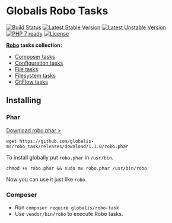 # Globalis Robo Tasks

[![Build Status](https://travis-ci.org/globalis-ms/robo_task.svg?branch=master)](https://travis-ci.org/globalis-ms/robo_task)
[![Latest Stable Version](https://poser.pugx.org/globalis/robo-task/v/stable)](https://packagist.org/packages/globalis/robo-task)
[![Latest Unstable Version](https://poser.pugx.org/consolidation/robo/v/unstable.png)](https://packagist.org/packages/globalis/robo-task)
[![PHP 7 ready](https://php7ready.timesplinter.ch/globalis-ms/robo_task/master/badge.svg)](https://travis-ci.org/globalis-ms/robo_task)
[![License](https://poser.pugx.org/globalis/robo-task/license)](https://packagist.org/packages/globalis/robo-task)

**[Robo](http://robo.li) tasks collection:**

* [Composer tasks](docs/Composer.md)
* [Configuration tasks](docs/Configuration.md)
* [File tasks](docs/File.md)
* [Filesystem tasks](docs/Filesystem.md)
* [GitFlow tasks](docs/GitFlow.md)

## Installing

### Phar

[Download robo.phar >](https://github.com/globalis-ms/robo_task/releases/download/1.1.0/robo.phar)

```
wget https://github.com/globalis-ms/robo_task/releases/download/1.1.0/robo.phar
```

To install globally put `robo.phar` in `/usr/bin`.

```
chmod +x robo.phar && sudo mv robo.phar /usr/bin/robo
```

Now you can use it just like `robo`.

### Composer

* Run `composer require globalis/robo-task`
* Use `vendor/bin/robo` to execute Robo tasks.
